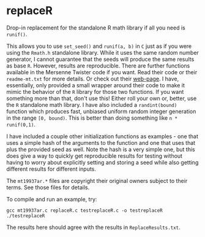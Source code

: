 # replaceR
Drop-in replacement for the standalone R math library if all you need is `runif()`.

This allows you to use `set_seed()` and `runif(a, b)` in `C` just as if you were using the `Rmath.h` standalone library.
While it uses the same random number generator, I cannot guarantee that the seeds will produce the same results as base `R`.
However, results are reproducible. There are further functions available in the Mersenne Twister code if you want.
Read their code or their `readme-mt.txt` for more details. Or check out their
[web-page](http://www.math.sci.hiroshima-u.ac.jp/~m-mat/MT/emt.html). I have, essentially, only provided
a small wrapper around their code to make it mimic the behavior of the `R` library for those two functions.
If you want something more than that, don't use this! Either roll your own or, better, use the `R` standalone math
library.
I have also included a `randint(bound)` function which produces fast, unbiased uniform random integer
generation in the range `[0, bound)`. This is better than doing something like `n * runif(0,1)`.

I have included a couple other initialization functions as examples - one that uses a simple hash of the arguments
to the function and one that uses that plus the provided seed as well. Note the hash is a very simple one,
but this does give a way to quickly get reproducible results for testing without having to worry about explicitly
setting and storing a seed while also getting different results for different inputs. 



The `mt19937ar.*` files are copyright their original owners subject to their
terms. See those files for details.

To compile and run an example, try:

    gcc mt19937ar.c replaceR.c testreplaceR.c -o testreplaceR
    ./testreplaceR

The results here should agree with the results in `ReplaceResults.txt`.

